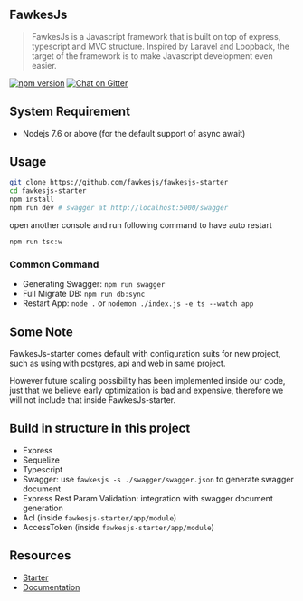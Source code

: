 ## FawkesJs
> FawkesJs is a Javascript framework that is built on top of express, typescript and MVC structure.
> Inspired by Laravel and Loopback, the target of the framework is to make Javascript development even easier.

[![npm version](https://badge.fury.io/js/fawkesjs.svg)](https://badge.fury.io/js/fawkesjs)
[![Chat on Gitter](https://badges.gitter.im/fawkesjs/fawkesjs.svg)](https://gitter.im/fawkesjs/Lobby?utm_source=badge&utm_medium=badge&utm_campaign=pr-badge&utm_content=badge)

## System Requirement
- Nodejs 7.6 or above (for the default support of async await)

## Usage
```bash
git clone https://github.com/fawkesjs/fawkesjs-starter
cd fawkesjs-starter
npm install
npm run dev # swagger at http://localhost:5000/swagger
```

open another console and run following command to have auto restart
```
npm run tsc:w
```

### Common Command
- Generating Swagger: `npm run swagger`
- Full Migrate DB: `npm run db:sync`
- Restart App: `node .` or `nodemon ./index.js -e ts --watch app`

## Some Note
FawkesJs-starter comes default with configuration suits for new project, such as using with postgres, api and web in same project.

However future scaling possibility has been implemented inside our code, just that we believe early optimization is bad and expensive, therefore we will not include that inside FawkesJs-starter.

## Build in structure in this project
- Express
- Sequelize
- Typescript
- Swagger: use `fawkesjs -s ./swagger/swagger.json` to generate swagger document
- Express Rest Param Validation: integration with swagger document generation
- Acl (inside `fawkesjs-starter/app/module`)
- AccessToken (inside `fawkesjs-starter/app/module`)

## Resources
- [Starter](https://github.com/fawkesjs/fawkesjs-starter)
- [Documentation](https://github.com/fawkesjs/fawkesjs/tree/master/doc)
